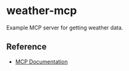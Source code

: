 # weather-mcp

Example MCP server for getting weather data.

## Reference

- [MCP Documentation](https://modelcontextprotocol.io/quickstart/server#node)
